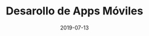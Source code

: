---
title: "Desarollo de Apps Móviles"
date: "2019-07-13"

issuer: "Google Actívate"
issuer_url: "https://learndigital.withgoogle.com/activate"

cert: "certificate.pdf"
cert_url: "https://learndigital.withgoogle.com/activate/validate-certificate-code"
---